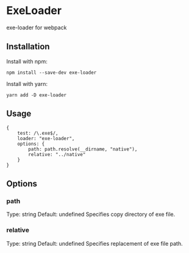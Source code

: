 # ExeLoader
exe-loader for webpack

## Installation
Install with npm:
```
npm install --save-dev exe-loader
```

Install with yarn:
```
yarn add -D exe-loader
```

## Usage
```
{
    test: /\.exe$/,
    loader: "exe-loader",
    options: {
        path: path.resolve(__dirname, "native"),
        relative: "../native"
    }
}
```

## Options
### path
Type: string Default: undefined
Specifies copy directory of exe file.

### relative
Type: string Default: undefined
Specifies replacement of exe file path.